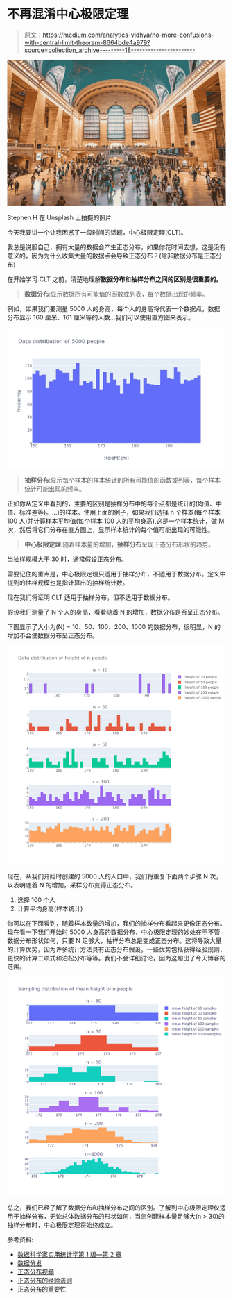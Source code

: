 # 不再混淆中心极限定理

> 原文：<https://medium.com/analytics-vidhya/no-more-confusions-with-central-limit-theorem-8664bde4a979?source=collection_archive---------18----------------------->

![](img/6e4567a8e0d4900481b3200f0a0dafce.png)

Stephen H 在 Unsplash 上拍摄的照片

今天我要讲一个让我困惑了一段时间的话题，中心极限定理(CLT)。

我总是说服自己，拥有大量的数据会产生正态分布，如果你花时间去想，这是没有意义的，因为为什么收集大量的数据点会导致正态分布？(除非数据分布是正态分布)

在开始学习 CLT 之前，清楚地理解**数据分布**和**抽样分布之间的区别是很重要的。**

> **数据分布**:显示数据所有可能值的函数或列表，每个数据出现的频率。

例如，如果我们要测量 5000 人的身高，每个人的身高将代表一个数据点，数据分布显示 160 厘米、161 厘米等的人数…我们可以使用直方图来表示。

![](img/85fa22324e1f135f89c7dfdba7c62e03.png)

> **抽样分布**:显示每个样本的样本统计的所有可能值的函数或列表，每个样本统计可能出现的频率。

正如你从定义中看到的，主要的区别是抽样分布中的每个点都是统计的(均值、中值、标准差等)。…)的样本。使用上面的例子，如果我们选择 n 个样本(每个样本 100 人)并计算样本平均值(每个样本 100 人的平均身高),这是一个样本统计，做 M 次，然后将它们分布在直方图上，显示样本统计的每个值可能出现的可能性。

> **中心极限定理**:随着样本量的增加，**抽样分布**呈现正态分布形状的趋势。

当抽样规模大于 30 时，通常假设正态分布。

需要记住的重点是，中心极限定理只适用于抽样分布，不适用于数据分布。定义中提到的抽样规模也是指计算出的抽样统计数。

现在我们将证明 CLT 适用于抽样分布，但不适用于数据分布。

假设我们测量了 N 个人的身高，看看随着 N 的增加，数据分布是否呈正态分布。

下图显示了大小为(N) = 10、50、100、200、1000 的数据分布，很明显，N 的增加不会使数据分布呈正态分布。

![](img/e6c57a17d6fa8cfde42266bc934598fc.png)

现在，从我们开始时创建的 5000 人的人口中，我们将重复下面两个步骤 N 次，以表明随着 N 的增加，采样分布变得正态分布。

1.  选择 100 个人
2.  计算平均身高(样本统计)

你可以在下面看到，随着样本数量的增加，我们的抽样分布看起来更像正态分布。现在看一下我们开始时 5000 人身高的数据分布，中心极限定理的妙处在于不管数据分布形状如何，只要 N 足够大，抽样分布总是变成正态分布。这将导致大量的计算优势，因为许多统计方法具有正态分布假设。一些优势包括获得经验规则，更快的计算二项式和泊松分布等等。我们不会详细讨论，因为这超出了今天博客的范围。

![](img/1a07e8b1cc63707b2cd29b45a4090da4.png)

总之，我们已经了解了数据分布和抽样分布之间的区别。了解到中心极限定理仅适用于抽样分布，无论总体数据分布的形状如何，当您创建样本量足够大(n > 30)的抽样分布时，中心极限定理将始终成立。

参考资料:

*   [数据科学家实用统计学第 1 版—第 2 章](https://math2510.coltongrainger.com/books/2017-bruce-and-bruce-pratical-statistics-for-data-scientists.pdf)
*   [数据分发](https://www.statisticshowto.com/data-distribution/#:~:text=A%20data%20distribution%20is%20a,how%20often%20each%20value%20occurs.)
*   [正态分布视频](https://www.youtube.com/watch?v=rBjft49MAO8&ab_channel=CrashCourse)
*   [正态分布的经验法则](https://www.youtube.com/watch?v=mtbJbDwqWLE&ab_channel=SimpleLearningPro)
*   [正态分布的重要性](http://davidmlane.com/hyperstat/A25329.html)